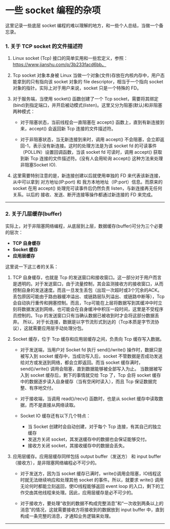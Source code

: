 # 一些 socket 编程的杂项

这里记录一些底层 socket 编程的难以理解的地方，和一些个人总结，当做一个备忘录。


### 1. 关于 TCP socket 的文件描述符

1. Linux socket (Tcp) 接口的简单实用和一些宏定义，参照：https://www.jianshu.com/p/3b233facd6bb。 

2. Tcp socket 对象本身被 Linux 当做一个对象(文件)存放在内核内存中，用户态能拿到的只有指向该 socket 对象的 file descriptor，相当于一个指向 socket 对象的指针。实际上对于用户来说，socket 只是一个特殊的 FD。

3. 对于服务端，当使用 socket() 函数创建了一个 Tcp socket，需要将其绑定(bind)到指定端口，并开启被动模式(listen)。这里又分为阻塞(默认)和非阻塞两种模式：
    - 对于阻塞状态，当前线程会一直阻塞在 accept() 函数上，直到有新连接到来，accept() 会返回新 Tcp 连接的文件描述符。

    - 对于非阻塞状态，当无新连接到来时，调用 accept() 不会阻塞，会立即返回-1，表示没有新连接。这时的处理方法是为该 socket fd 的可读事件（POLLIN）设置回调函数，当该 socket fd 可读时，调用 accept() 获取到新 Tcp 连接的文件描述符。(没有人会用轮询 accept() 这种方法来处理非阻塞Socket IO).

4. 这里需要特别注意的是，新连接创建以后就使用单独的 FD 来代表该新连接，从中可以拿到 对方地址(IP:port) 和 我方本地地址（IP:port）信息。而原来的 socket 在用 accept() 处理完可读事件后仍然负责 listen，与新连接再无任何关系。以后的 接收、发送、断开连接等操作都通过新连接的 FD 来完成。

---

### 2. 关于几层缓存(buffer)

实际上，对于非阻塞网络编程，从底层到上层，数据缓存(buffer)可分为三个必要的层次： 
- __TCP 自身缓存__ 
- __Socket 缓存__
- __应用层缓存__  

这里说一下这三者的关系：

1. TCP 自身缓存，也就是 Tcp 的发送窗口和接收窗口。这一部分对于用户而言是透明的。对于发送窗口，由于流量控制，其会监测接收方的接收窗口，从而控制自身的发送速度。而且一旦发生丢包（出现一次超时或3个冗余的ACK。丢包原因可能由于路由器缓冲溢出、或链路层队列溢出、或链路中断等），Tcp会自动执行重传和拥塞控制。而且，Tcp可能在上层将数据写到其缓冲中时立刻将数据发送到网络，也可能会在自身缓冲中积压一段时间，这里是不受程序员控制的。Tcp 的发送窗口只有当确认数据已被收到时才会将这部分数据丢弃。 所以，对于长连接，数据是以字节流形式到达的（Tcp本质是字节流协议），这就需要应用层手动处理分包。  


2. Socket 缓存，位于 Tcp 缓存和应用层缓存之间，负责向 Tcp 缓存写入数据。
    - 对于发送端，当用户对 Socket fd 执行 send()/write() 操作时，数据只是被写入到 socket 缓存中，当成功写入后，socket 不管数据是否成功发送给对方或发送到网络，都会立即返回。而当 socket 缓存满时，send()/write() 调用会阻塞，直到数据能够被全部写入为止。 当数据被写入到 socket 缓存后，剩下的事情就交给 Tcp 了，Tcp 会将 socket 缓存中的数据逐步读入自身缓存（当有空闲时读入），而且 Tcp 保证数据完整、有序地交付。

    - 对于接收端，当调用 read()/recv() 函数时，也是从 socket 缓存中读取数据，而不是直接从网络读取。

    - Socket IO 缓存还有以下几个特点：
        - 当 Socket 创建时会自动创建，对于每个 Tcp 连接，有其自己的独立缓存
        - 发送方关闭 socket，其发送缓存中的数据也会保证能够交付。
        - 接收方关闭 socket，其接收缓存中的数据会丢失。

3. 应用层缓存。应用层缓存同样包括 output buffer（发送方） 和 input buffer（接收方），是非阻塞网络编程必不可少的。

    - 对于发送方，因为当 socket 缓存已满时，write()调用会阻塞，IO线程这时就无法继续响应和处理其他 socket 的事件。所以，就要求 write() 调用无论何时都能立刻返回，使IO线程能够返回 event loop 的入口，剩下的工作交由其他线程来处理。因此，应用层缓存是必不可少的。

    - 对于接收方，要处理“收到的数据不构成完整消息”和“一次收到两条以上的消息”的情况，这就需要接收方将接收到的数据放到 input buffer 中，直到构成一条完整的消息，才通知业务逻辑来处理。

---


<!-- UDP:https://www.cnblogs.com/skyfsm/p/6287787.html -->
